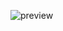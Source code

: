 ![preview](https://cdn.discordapp.com/attachments/1196282591834296454/1211308716788555866/image.png)
